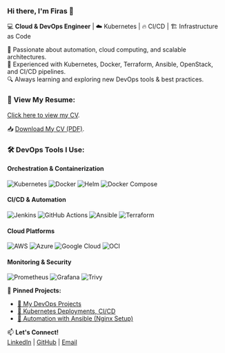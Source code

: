 ### Hi there, I'm Firas 👋  

💻 **Cloud & DevOps Engineer** | ☁️ Kubernetes | 🔥 CI/CD | 🏗️ Infrastructure as Code  

🚀 Passionate about automation, cloud computing, and scalable architectures.  
🔹 Experienced with Kubernetes, Docker, Terraform, Ansible, OpenStack, and CI/CD pipelines.  
🔍 Always learning and exploring new DevOps tools & best practices.  

### 📑 **View My Resume**:

[Click here to view my CV](https://dehech.github.io/Firas-CV/).

📥 [Download My CV (PDF)](https://dehech.github.io/Firas-CV/Firas_Dehech_CV.pdf).

### 🛠️ **DevOps Tools I Use:**  

#### Orchestration & Containerization
![Kubernetes](https://img.shields.io/badge/Kubernetes-326ce5?logo=kubernetes&logoColor=white) ![Docker](https://img.shields.io/badge/Docker-2496ed?logo=docker&logoColor=white) ![Helm](https://img.shields.io/badge/Helm-0F1D35?logo=helm&logoColor=white) ![Docker Compose](https://img.shields.io/badge/Docker_Compose-2496ED?logo=docker&logoColor=white)  

#### CI/CD & Automation
![Jenkins](https://img.shields.io/badge/Jenkins-D24939?logo=jenkins&logoColor=white) ![GitHub Actions](https://img.shields.io/badge/GitHub%20Actions-2088FF?logo=github-actions&logoColor=white) ![Ansible](https://img.shields.io/badge/Ansible-000000?logo=ansible&logoColor=white) ![Terraform](https://img.shields.io/badge/Terraform-7B42BC?logo=terraform&logoColor=white)  

#### Cloud Platforms
![AWS](https://img.shields.io/badge/AWS-232F3E?logo=amazonaws&logoColor=white) ![Azure](https://img.shields.io/badge/Azure-0089D6?logo=microsoftazure&logoColor=white) ![Google Cloud](https://img.shields.io/badge/Google_Cloud-4285F4?logo=google-cloud&logoColor=white) ![OCI](https://img.shields.io/badge/OCI-F80000?logo=oracle&logoColor=white)  

#### Monitoring & Security
![Prometheus](https://img.shields.io/badge/Prometheus-FF8C00?logo=prometheus&logoColor=white) ![Grafana](https://img.shields.io/badge/Grafana-F46800?logo=grafana&logoColor=white) ![Trivy](https://img.shields.io/badge/Trivy-3E7CC6?logo=trivy&logoColor=white)  

  
📌 **Pinned Projects:**  
- [🔗 My DevOps Projects](https://github.com/dehech/devops)  
- [🚀 Kubernetes Deployments](https://github.com/dehech/K8S-Projet)[, CI/CD](https://github.com/dehech/docker-project)
- [🤖 Automation with Ansible (Nginx Setup)](https://github.com/dehech/ansible_nginx) 

📫 **Let's Connect!**  
[LinkedIn](https://www.linkedin.com/in/firas-dehech-b4122a239) | [GitHub](https://github.com/dehech) | [Email](mailto:firas.dehech@gmail.com)  
